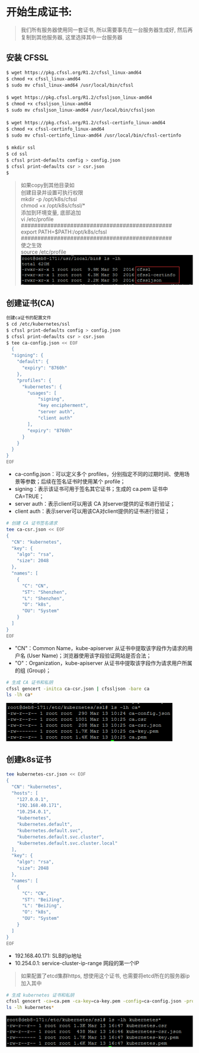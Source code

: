 # 开始生成证书:

> 我们所有服务器使用同一套证书, 所以需要事先在一台服务器生成好, 然后再复制到其他服务器, 这里选择其中一台服务器

## 安装 CFSSL
```bash
$ wget https://pkg.cfssl.org/R1.2/cfssl_linux-amd64
$ chmod +x cfssl_linux-amd64
$ sudo mv cfssl_linux-amd64 /usr/local/bin/cfssl

$ wget https://pkg.cfssl.org/R1.2/cfssljson_linux-amd64
$ chmod +x cfssljson_linux-amd64
$ sudo mv cfssljson_linux-amd64 /usr/local/bin/cfssljson

$ wget https://pkg.cfssl.org/R1.2/cfssl-certinfo_linux-amd64
$ chmod +x cfssl-certinfo_linux-amd64
$ sudo mv cfssl-certinfo_linux-amd64 /usr/local/bin/cfssl-certinfo

$ mkdir ssl
$ cd ssl
$ cfssl print-defaults config > config.json
$ cfssl print-defaults csr > csr.json
$
```
> 如果copy到其他目录如  <br/>
> 创建目录并设置可执行权限  <br/>
> mkdir -p /opt/k8s/cfssl  <br/>
> chmod +x /opt/k8s/cfssl/*  <br/>
> 添加到环境变量, 底部追加  <br/>
> vi /etc/profile  <br/>
> ##############################################  <br/>
> export PATH=$PATH:/opt/k8s/cfssl  <br/>
> ##############################################  <br/>
> 使之生效  <br/>
> source /etc/profile  <br/>
![cfssl存放位置](./images/cfssl.png)
## 创建证书(CA)
```bash
创建ca证书的配置文件
$ cd /etc/kubernetes/ssl
$ cfssl print-defaults config > config.json
$ cfssl print-defaults csr > csr.json
$ tee ca-config.json << EOF
  {
  "signing": {
    "default": {
      "expiry": "8760h"
    },
    "profiles": {
      "kubernetes": {
        "usages": [
            "signing",
            "key encipherment",
            "server auth",
            "client auth"
        ],
        "expiry": "8760h"
      }
    }
  }
}
EOF
```
+ ca-config.json：可以定义多个 profiles，分别指定不同的过期时间、使用场景等参数；后续在签名证书时使用某个 profile；
+ signing：表示该证书可用于签名其它证书；生成的 ca.pem 证书中 CA=TRUE；
+ server auth：表示client可以用该 CA 对server提供的证书进行验证；
+ client auth：表示server可以用该CA对client提供的证书进行验证；
```bash
# 创建 CA 证书签名请求
tee ca-csr.json << EOF
{
  "CN": "kubernetes",
  "key": {
    "algo": "rsa",
    "size": 2048
  },
  "names": [
    {
      "C": "CN",
      "ST": "Shenzhen",
      "L": "Shenzhen",
      "O": "k8s",
      "OU": "System"
    }
  ]
}
EOF
```
+ "CN"：Common Name，kube-apiserver 从证书中提取该字段作为请求的用户名 (User Name)；浏览器使用该字段验证网站是否合法；
+ "O"：Organization，kube-apiserver 从证书中提取该字段作为请求用户所属的组 (Group)；
```bash
# 生成 CA 证书和私钥
cfssl gencert -initca ca-csr.json | cfssljson -bare ca
ls -lh ca*
```
![ca存放位置](./images/ca.png)

## 创建k8s证书
```bash
tee kubernetes-csr.json << EOF
{
  "CN": "kubernetes",
  "hosts": [
    "127.0.0.1",
    "192.168.40.171",
    "10.254.0.1",
    "kubernetes",
    "kubernetes.default",
    "kubernetes.default.svc",
    "kubernetes.default.svc.cluster",
    "kubernetes.default.svc.cluster.local"
  ],
  "key": {
    "algo": "rsa",
    "size": 2048
  },
  "names": [
    {
      "C": "CN",
      "ST": "BeiJing",
      "L": "BeiJing",
      "O": "k8s",
      "OU": "System"
    }
  ]
}
EOF
```
+ 192.168.40.171: SLB的ip地址
+ 10.254.0.1: service-cluster-ip-range 网段的第一个IP
> 如果配置了etcd集群https, 想使用这个证书, 也需要将etcd所在的服务器ip加入其中
```bash
# 生成 kubernetes 证书和私钥
cfssl gencert -ca=ca.pem -ca-key=ca-key.pem -config=ca-config.json -profile=kubernetes kubernetes-csr.json | cfssljson -bare kubernetes
ls -lh kubernetes*
```
![kubernetes存放位置](./images/k8s.png)
